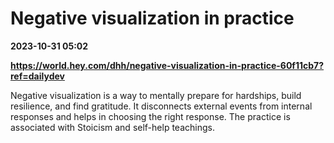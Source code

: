 # Negative visualization in practice

**2023-10-31 05:02**

**https://world.hey.com/dhh/negative-visualization-in-practice-60f11cb7?ref=dailydev**

Negative visualization is a way to mentally prepare for hardships, build resilience, and find gratitude. It disconnects external events from internal responses and helps in choosing the right response. The practice is associated with Stoicism and self-help teachings.